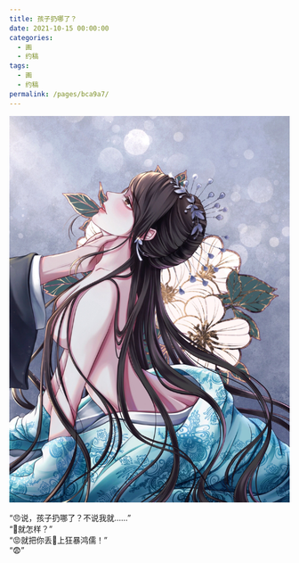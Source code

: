 ```yaml
---
title: 孩子扔哪了？
date: 2021-10-15 00:00:00
categories: 
  - 画
  - 约稿
tags: 
  - 画
  - 约稿
permalink: /pages/bca9a7/
---
```


![8](/img/bingzhenqishui/8.jpg)

“😠说，孩子扔哪了？不说我就……”  
“🤬就怎样？”  
“😡就把你丢🛌上狂暴鸿儒！”  
“😨”
